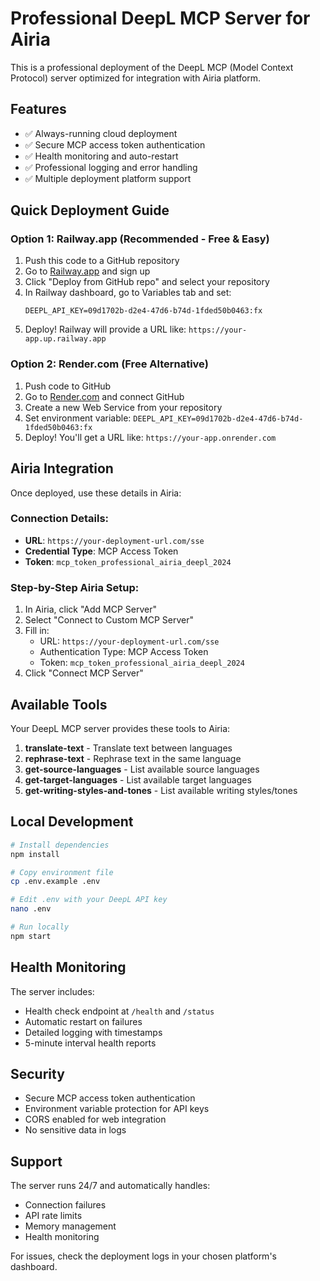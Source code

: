 # Professional DeepL MCP Server for Airia

This is a professional deployment of the DeepL MCP (Model Context Protocol) server optimized for integration with Airia platform.

## Features

- ✅ Always-running cloud deployment
- ✅ Secure MCP access token authentication
- ✅ Health monitoring and auto-restart
- ✅ Professional logging and error handling
- ✅ Multiple deployment platform support

## Quick Deployment Guide

### Option 1: Railway.app (Recommended - Free & Easy)

1. Push this code to a GitHub repository
2. Go to [Railway.app](https://railway.app) and sign up
3. Click "Deploy from GitHub repo" and select your repository
4. In Railway dashboard, go to Variables tab and set:
   ```
   DEEPL_API_KEY=09d1702b-d2e4-47d6-b74d-1fded50b0463:fx
   ```
5. Deploy! Railway will provide a URL like: `https://your-app.up.railway.app`

### Option 2: Render.com (Free Alternative)

1. Push code to GitHub
2. Go to [Render.com](https://render.com) and connect GitHub
3. Create a new Web Service from your repository  
4. Set environment variable: `DEEPL_API_KEY=09d1702b-d2e4-47d6-b74d-1fded50b0463:fx`
5. Deploy! You'll get a URL like: `https://your-app.onrender.com`

## Airia Integration

Once deployed, use these details in Airia:

### Connection Details:
- **URL**: `https://your-deployment-url.com/sse`
- **Credential Type**: MCP Access Token
- **Token**: `mcp_token_professional_airia_deepl_2024`

### Step-by-Step Airia Setup:
1. In Airia, click "Add MCP Server"
2. Select "Connect to Custom MCP Server"
3. Fill in:
   - URL: `https://your-deployment-url.com/sse`
   - Authentication Type: MCP Access Token
   - Token: `mcp_token_professional_airia_deepl_2024`
4. Click "Connect MCP Server"

## Available Tools

Your DeepL MCP server provides these tools to Airia:

1. **translate-text** - Translate text between languages
2. **rephrase-text** - Rephrase text in the same language  
3. **get-source-languages** - List available source languages
4. **get-target-languages** - List available target languages
5. **get-writing-styles-and-tones** - List available writing styles/tones

## Local Development

```bash
# Install dependencies
npm install

# Copy environment file
cp .env.example .env

# Edit .env with your DeepL API key
nano .env

# Run locally
npm start
```

## Health Monitoring

The server includes:
- Health check endpoint at `/health` and `/status`
- Automatic restart on failures
- Detailed logging with timestamps
- 5-minute interval health reports

## Security

- Secure MCP access token authentication
- Environment variable protection for API keys
- CORS enabled for web integration
- No sensitive data in logs

## Support

The server runs 24/7 and automatically handles:
- Connection failures
- API rate limits  
- Memory management
- Health monitoring

For issues, check the deployment logs in your chosen platform's dashboard.